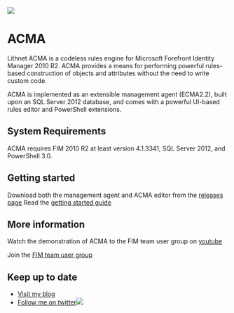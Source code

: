![](https://github.com/lithnet/acma/wiki/images/logo-ex-small.png)
# ACMA
Lithnet ACMA is a codeless rules engine for Microsoft Forefront Identity Manager 2010 R2. ACMA provides a means for performing powerful rules-based construction of objects and attributes without the need to write custom code.

ACMA is implemented as an extensible management agent (ECMA2.2), built upon an SQL Server 2012 database, and comes with a powerful UI-based rules editor and PowerShell extensions.

## System Requirements
ACMA requires FIM 2010 R2 at least version 4.1.3341, SQL Server 2012, and PowerShell 3.0.

## Getting started
Download both the management agent and ACMA editor from the [releases page](https://github.com/lithnet/acma/releases)
Read the [getting started guide](https://github.com/lithnet/acma/wiki)

## More information
Watch the demonstration of ACMA to the FIM team user group on [youtube](https://www.youtube.com/watch?v=RBkR-L4bENg)

Join the [FIM team user group](https://www.thefimteam.com/fim-team-user-group)

## Keep up to date
* [Visit my blog](ttp://blog.lithiumblue.com)
* [Follow me on twitter](https://twitter.com/RyanLNewington)![](http://twitter.com/favicon.ico)

